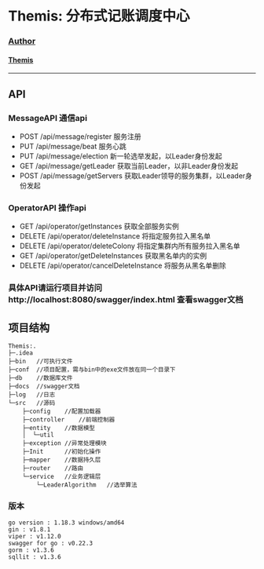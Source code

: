 # Themis: 分布式记账调度中心


### [Author](https://www.wzxaugenstern.online/#/)
#### [Themis](https://www.wzxaugenstern.online/#/Article?ArticleId=818427233)

---

## API
### MessageAPI  通信api
* POST /api/message/register  服务注册
* PUT /api/message/beat  服务心跳
* PUT /api/message/election  新一轮选举发起，以Leader身份发起
* GET /api/message/getLeader  获取当前Leader，以非Leader身份发起
* POST /api/message/getServers  获取Leader领导的服务集群，以Leader身份发起

### OperatorAPI  操作api
* GET /api/operator/getInstances 获取全部服务实例
* DELETE /api/operator/deleteInstance 将指定服务拉入黑名单
* DELETE /api/operator/deleteColony 将指定集群内所有服务拉入黑名单
* GET /api/operator/getDeleteInstances 获取黑名单内的实例
* DELETE /api/operator/cancelDeleteInstance 将服务从黑名单删除  

### 具体API请运行项目并访问http://localhost:8080/swagger/index.html   查看swagger文档

## 项目结构
```
Themis:.
├─.idea
├─bin   //可执行文件
├─conf  //项目配置，需与bin中的exe文件放在同一个目录下
├─db    //数据库文件
├─docs  //swagger文档
├─log   //日志
└─src   //源码
    ├─config    //配置加载器
    ├─controller    //前端控制器
    ├─entity    //数据模型
    │  └─util
    ├─exception //异常处理模块
    ├─Init      //初始化操作
    ├─mapper    //数据持久层
    ├─router    //路由
    └─service   //业务逻辑层
        └─LeaderAlgorithm   //选举算法

```

### 版本
```
go version : 1.18.3 windows/amd64
gin : v1.8.1
viper : v1.12.0
swagger for go : v0.22.3
gorm : v1.3.6
sqllit : v1.3.6
```